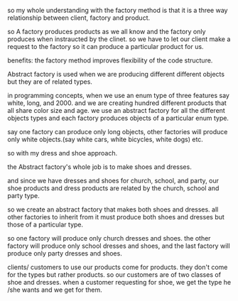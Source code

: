 so my whole understanding with the factory method is that it is a three way relationship between client, factory and product.

so A factory produces products as we all know and the factory only produces when instraucted by the clinet.
so we have to let our client make a request to the factory so it can produce a particular product for us.

benefits:
    the factory method improves flexibility of the code structure. 


Abstract factory is used when we are producing different different objects but they are of related types.

in programming concepts, when we use an enum type of three features say 
white, long, and 2000. and we are creating hundred different products that all share color size and age. we use an abstract factory for all the different objects types and each factory produces objects of a particular enum type.

say one factory can produce only long objects, other factories will produce only white objects.(say white cars, white bicycles, white dogs) etc.

so with my dress and shoe approach. 

the Abstract factory's whole job is to make shoes and dresses. 

and since we have dresses and shoes for church, school, and party, our shoe products and dress products are related by the church, school and party type.

so we create an abstract factory that makes both shoes and dresses. all other factories to inherit from it must produce both shoes and dresses but those of a particular type.

so one factory will produce only church dresses and shoes. the other factory will produce only school dresses and shoes, and the last factory will produce only party dresses and shoes.

clients/ customers to use our products come for products. they don't come for the types but rather products. so our customers are of two classes of shoe and dresses. when a customer requesting for shoe, we get the type he /she wants and we get for them.